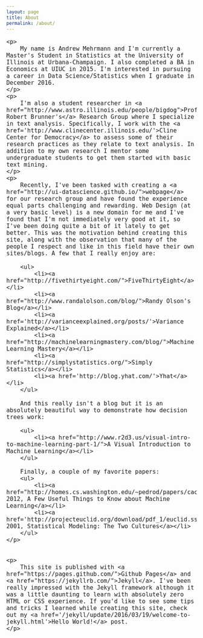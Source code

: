 ```yaml
---
layout: page
title: About
permalink: /about/
---
```


<div style='font-size:18px;'>

	<p>
		My name is Andrew Mehrmann and I'm currently a Master's Student in Statistics at the University of Illinois at Urbana-Champaign. I also completed a BA in Economics at UIUC in 2015. I'm interested in pursuing a career in Data Science/Statistics when I graduate in December 2016.
	</p>
	<p>
		I'm also a student researcher in <a href="http://www.astro.illinois.edu/people/bigdog">Professor Robert Brunner's</a> Research Group where I specialize in text analysis. Specifically, I work with the <a href='http://www.clinecenter.illinois.edu/'>Cline Center for Democracy</a> to assess some of their research practices as they relate to text analysis. In addition to my own research I mentor some undergraduate students to get them started with basic text mining. 
	</p>
	<p>
		Recently, I've been tasked with creating a <a href="http://ui-datascience.github.io/">webpage</a> for our research group and have found the experience equal parts challenging and rewarding. Web Design (at a very basic level) is a new domain for me and I've found that I'm not immediately very good at it, so I've been doing quite a bit of it lately to get better. This was the motivation behind creating this site, along with the observation that many of the people I respect and like in this field have their own sites/blogs. A few that I really enjoy are:

		<ul>
			<li><a href="http://fivethirtyeight.com/">FiveThirtyEight</a></li>
			<li><a href="http://www.randalolson.com/blog/">Randy Olson's Blog</a></li>
			<li><a href='http://varianceexplained.org/posts/'>Variance Explained</a></li>
			<li><a href="http://machinelearningmastery.com/blog/">Machine Learning Mastery</a></li>
			<li><a href="http://simplystatistics.org/">Simply Statistics</a></li>
			<li><a href='http://blog.yhat.com/'>Yhat</a></li>
		</ul>

		And this really isn't a blog but it is an absolutely beautiful way to demonstrate how decision trees work:

		<ul>
			<li><a href="http://www.r2d3.us/visual-intro-to-machine-learning-part-1/">A Visual Introduction to Machine Learning</a></li>
		</ul>

		Finally, a couple of my favorite papers:
		<ul>
			<li><a href="http://homes.cs.washington.edu/~pedrod/papers/cacm12.pdf">Domingos 2012, A Few Useful Things to Know about Machine Learning</a></li>
			<li><a href='http://projecteuclid.org/download/pdf_1/euclid.ss/1009213726'>Breiman 2001, Statistical Modeling: The Two Cultures</a></li>
		</ul>
	</p>


	<p>
		This site is published with <a href="https://pages.github.com/">Github Pages</a> and <a href="https://jekyllrb.com/">Jekyll</a>. I've been really impressed with the Jekyll framework although it was a little daunting to learn with absolutely zero HTML or CSS experience. If you'd like to see some tips and tricks I learned while creating this site, check out my <a href='/jekyll/update/2016/03/19/welcome-to-jekyll.html'>Hello World!</a> post.
	</p>
</div>
